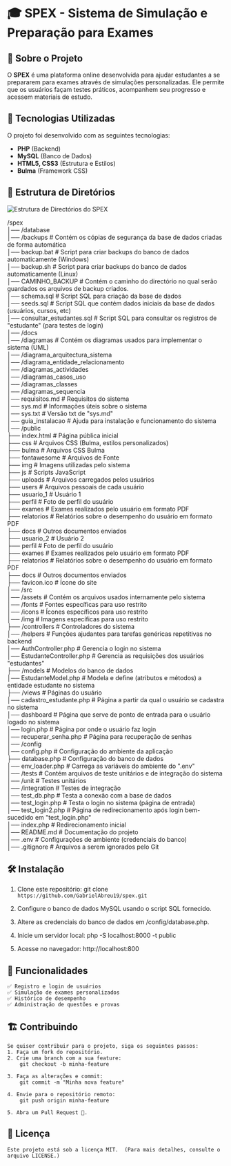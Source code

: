 # 🎓 SPEX - Sistema de Simulação e Preparação para Exames

## 📌 Sobre o Projeto
O **SPEX** é uma plataforma online desenvolvida para ajudar estudantes a se prepararem para exames através de simulações personalizadas. Ele permite que os usuários façam testes práticos, acompanhem seu progresso e acessem materiais de estudo.

## 🚀 Tecnologias Utilizadas
O projeto foi desenvolvido com as seguintes tecnologias:
- **PHP** (Backend)
- **MySQL** (Banco de Dados)
- **HTML5, CSS3** (Estrutura e Estilos)
- **Bulma** (Framework CSS)

## 📂 Estrutura de Diretórios
![Estrutura de Directórios do SPEX](/public/img/estrutura-directorios-spex.png)

/spex  
    │── /database  
        │── /backups # Contém os cópias de segurança da base de dados criadas de forma automática  
        │── backup.bat # Script para criar backups do banco de dados automaticamente (Windows)  
        │── backup.sh # Script para criar backups do banco de dados automaticamente (Linux)  
        │── CAMINHO_BACKUP # Contém o caminho do directório no qual serão guardados os arquivos de backup criados.  
        │── schema.sql # Script SQL para criação da base de dados  
        │── seeds.sql # Script SQL que contém dados iniciais da base de dados (usuários, cursos, etc)  
        │── consultar_estudantes.sql # Script SQL para consultar os registros de "estudante" (para testes de login)  
    │── /docs  
        │── /diagramas # Contém os diagramas usados para implementar o sistema (UML)  
            │── /diagrama_arquitectura_sistema  
            │── /diagrama_entidade_relacionamento  
            │── /diagramas_actividades  
            │── /diagramas_casos_uso  
            │── /diagramas_classes  
            │── /diagramas_sequencia  
            │── requisitos.md # Requisitos do sistema  
            │── sys.md # Informações úteis sobre o sistema  
            │── sys.txt # Versão txt de "sys.md"  
            │── guia_instalacao # Ajuda para instalação e funcionamento do sistema  
    │── /public  
        ├── index.html # Página pública inicial  
        ├── css # Arquivos CSS (Bulma, estilos personalizados)  
            ├── bulma # Arquivos CSS Bulma  
            ├── fontawesome # Arquivos de Fonte  
        ├── img # Imagens utilizadas pelo sistema  
        ├── js # Scripts JavaScript  
        ├── uploads # Arquivos carregados pelos usuários  
            ├── users # Arquivos pessoais de cada usuário  
                ├── usuario_1 # Usuário 1  
                    ├── perfil # Foto de perfil do usuário  
                    ├── exames # Exames realizados pelo usuário em formato PDF  
                    ├── relatorios # Relatórios sobre o desempenho do usuário em formato PDF  
                    ├── docs # Outros documentos enviados  
                ├── usuario_2 # Usuário 2  
                    ├── perfil # Foto de perfil do usuário  
                    ├── exames # Exames realizados pelo usuário em formato PDF  
                    ├── relatorios # Relatórios sobre o desempenho do usuário em formato PDF  
                    ├── docs # Outros documentos enviados  
        ├── favicon.ico # Ícone do site  
    │── /src  
        │── /assets # Contém os arquivos usados internamente pelo sistema  
            │── /fonts # Fontes específicas para uso restrito  
            │── /icons # Ícones específicos para uso restrito  
            │── /img # Imagens específicas para uso restrito  
        ├── /controllers # Controladores do sistema  
            │── /helpers # Funções ajudantes para tarefas genéricas repetitivas no backend  
            │── AuthController.php # Gerencia o login no sistema  
            │── EstudanteController.php # Gerencia as requisições dos usuários "estudantes"  
        ├── /models # Modelos do banco de dados  
            │── EstudanteModel.php # Modela e define (atributos e métodos) a entidade estudante no sistema  
        ├── /views # Páginas do usuário  
            │── cadastro_estudante.php # Página a partir da qual o usuário se cadastra no sistema  
            │── dashboard # Página que serve de ponto de entrada para o usuário logado no sistema  
            │── login.php # Página por onde o usuário faz login  
            │── recuperar_senha.php # Página para recuperação de senhas  
        │── /config  
            │── config.php # Configuração do ambiente da aplicação  
            ├── database.php # Configuração do banco de dados  
            │── env_loader.php # Carrega as variáveis do ambiente do ".env"  
    │── /tests # Contém arquivos de teste unitários e de integração do sistema  
        │── /unit # Testes unitários  
        │── /integration # Testes de integração  
        │── test_db.php # Testa a conexão com a base de dados  
        │── test_login.php # Testa o login no sistema (página de entrada)  
        │── test_login2.php # Página de redirecionamento após login bem-sucedido em "test_login.php"  
│── index.php # Redirecionamento inicial  
│── README.md # Documentação do projeto  
│── .env # Configurações de ambiente (credenciais do banco)  
│── .gitignore # Arquivos a serem ignorados pelo Git  

## 🛠️ Instalação
1. Clone este repositório: 
   git clone `https://github.com/GabrielAbreu19/spex.git`

2. Configure o banco de dados MySQL usando o script SQL fornecido.

3. Altere as credenciais do banco de dados em /config/database.php.

4. Inicie um servidor local:
    php -S localhost:8000 -t public

5. Acesse no navegador:
    http://localhost:800

## 📌 Funcionalidades
    ✅ Registro e login de usuários
    ✅ Simulação de exames personalizados
    ✅ Histórico de desempenho
    ✅ Administração de questões e provas

## 🏗️ Contribuindo
    Se quiser contribuir para o projeto, siga os seguintes passos:
    1. Faça um fork do repositório.
    2. Crie uma branch com a sua feature:
        git checkout -b minha-feature

    3. Faça as alterações e commit:
        git commit -m "Minha nova feature"

    4. Envie para o repositório remoto:
        git push origin minha-feature

    5. Abra um Pull Request 🚀.

## 📄 Licença
    Este projeto está sob a licença MIT.  (Para mais detalhes, consulte o arquivo LICENSE.)
